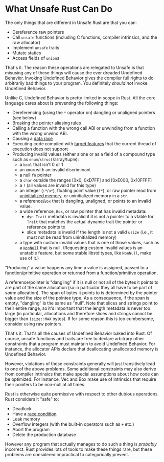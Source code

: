 # What Unsafe Rust Can Do

The only things that are different in Unsafe Rust are that you can:

* Dereference raw pointers
* Call `unsafe` functions (including C functions, compiler intrinsics, and the raw allocator)
* Implement `unsafe` traits
* Mutate statics
* Access fields of `union`s

That's it. The reason these operations are relegated to Unsafe is that misusing
any of these things will cause the ever dreaded Undefined Behavior. Invoking
Undefined Behavior gives the compiler full rights to do arbitrarily bad things
to your program. You definitely *should not* invoke Undefined Behavior.

Unlike C, Undefined Behavior is pretty limited in scope in Rust. All the core
language cares about is preventing the following things:

* Dereferencing (using the `*` operator on) dangling or unaligned pointers (see below)
* Breaking the [pointer aliasing rules][]
* Calling a function with the wrong call ABI or unwinding from a function with the wrong unwind ABI.
* Causing a [data race][race]
* Executing code compiled with [target features][] that the current thread of execution does
  not support
* Producing invalid values (either alone or as a field of a compound type such
  as `enum`/`struct`/array/tuple):
  * a `bool` that isn't 0 or 1
  * an `enum` with an invalid discriminant
  * a null `fn` pointer
  * a `char` outside the ranges [0x0, 0xD7FF] and [0xE000, 0x10FFFF]
  * a `!` (all values are invalid for this type)
  * an integer (`i*`/`u*`), floating point value (`f*`), or raw pointer read from
    [uninitialized memory][], or uninitialized memory in a `str`.
  * a reference/`Box` that is dangling, unaligned, or points to an invalid value.
  * a wide reference, `Box`, or raw pointer that has invalid metadata:
    * `dyn Trait` metadata is invalid if it is not a pointer to a vtable for
      `Trait` that matches the actual dynamic trait the pointer or reference points to
    * slice metadata is invalid if the length is not a valid `usize`
      (i.e., it must not be read from uninitialized memory)
  * a type with custom invalid values that is one of those values, such as a
    [`NonNull`] that is null. (Requesting custom invalid values is an unstable
    feature, but some stable libstd types, like `NonNull`, make use of it.)

"Producing" a value happens any time a value is assigned, passed to a
function/primitive operation or returned from a function/primitive operation.

A reference/pointer is "dangling" if it is null or not all of the bytes it
points to are part of the same allocation (so in particular they all have to be
part of *some* allocation). The span of bytes it points to is determined by the
pointer value and the size of the pointee type. As a consequence, if the span is
empty, "dangling" is the same as "null". Note that slices and strings point
to their entire range, so it's important that the length metadata is never too
large (in particular, allocations and therefore slices and strings cannot be
bigger than `isize::MAX` bytes). If for some reason this is too cumbersome,
consider using raw pointers.

That's it. That's all the causes of Undefined Behavior baked into Rust. Of
course, unsafe functions and traits are free to declare arbitrary other
constraints that a program must maintain to avoid Undefined Behavior. For
instance, the allocator APIs declare that deallocating unallocated memory is
Undefined Behavior.

However, violations of these constraints generally will just transitively lead to one of
the above problems. Some additional constraints may also derive from compiler
intrinsics that make special assumptions about how code can be optimized. For instance,
Vec and Box make use of intrinsics that require their pointers to be non-null at all times.

Rust is otherwise quite permissive with respect to other dubious operations.
Rust considers it "safe" to:

* Deadlock
* Have a [race condition][race]
* Leak memory
* Overflow integers (with the built-in operators such as `+` etc.)
* Abort the program
* Delete the production database

However any program that actually manages to do such a thing is *probably*
incorrect. Rust provides lots of tools to make these things rare, but
these problems are considered impractical to categorically prevent.

[pointer aliasing rules]: references.html
[uninitialized memory]: uninitialized.html
[race]: races.html
[target features]: ../reference/attributes/codegen.html#the-target_feature-attribute
[`NonNull`]: ../std/ptr/struct.NonNull.html
